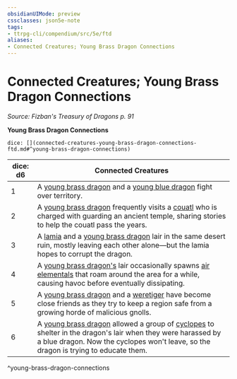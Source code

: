 ```yaml
---
obsidianUIMode: preview
cssclasses: json5e-note
tags:
- ttrpg-cli/compendium/src/5e/ftd
aliases:
- Connected Creatures; Young Brass Dragon Connections
---
```

# Connected Creatures; Young Brass Dragon Connections
*Source: Fizban's Treasury of Dragons p. 91* 

**Young Brass Dragon Connections**

`dice: [](connected-creatures-young-brass-dragon-connections-ftd.md#^young-brass-dragon-connections)`

| dice: d6 | Connected Creatures |
|----------|---------------------|
| 1 | A [young brass dragon](/3-Mechanics/CLI/Compendium/bestiary/dragon/young-brass-dragon.md) and a [young blue dragon](/3-Mechanics/CLI/Compendium/bestiary/dragon/young-blue-dragon.md) fight over territory. |
| 2 | A [young brass dragon](/3-Mechanics/CLI/Compendium/bestiary/dragon/young-brass-dragon.md) frequently visits a [couatl](/3-Mechanics/CLI/Compendium/bestiary/celestial/couatl.md) who is charged with guarding an ancient temple, sharing stories to help the couatl pass the years. |
| 3 | A [lamia](/3-Mechanics/CLI/Compendium/bestiary/monstrosity/lamia.md) and a [young brass dragon](/3-Mechanics/CLI/Compendium/bestiary/dragon/young-brass-dragon.md) lair in the same desert ruin, mostly leaving each other alone—but the lamia hopes to corrupt the dragon. |
| 4 | A [young brass dragon's](/3-Mechanics/CLI/Compendium/bestiary/dragon/young-brass-dragon.md) lair occasionally spawns [air elementals](/3-Mechanics/CLI/Compendium/bestiary/elemental/air-elemental.md) that roam around the area for a while, causing havoc before eventually dissipating. |
| 5 | A [young brass dragon](/3-Mechanics/CLI/Compendium/bestiary/dragon/young-brass-dragon.md) and a [weretiger](/3-Mechanics/CLI/Compendium/bestiary/humanoid/weretiger.md) have become close friends as they try to keep a region safe from a growing horde of malicious gnolls. |
| 6 | A [young brass dragon](/3-Mechanics/CLI/Compendium/bestiary/dragon/young-brass-dragon.md) allowed a group of [cyclopes](/3-Mechanics/CLI/Compendium/bestiary/giant/cyclops.md) to shelter in the dragon's lair when they were harassed by a blue dragon. Now the cyclopes won't leave, so the dragon is trying to educate them. |
^young-brass-dragon-connections
